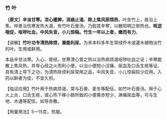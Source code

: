 ### 竹 叶   

**〔原文〕辛淡甘寒。凉心缓脾，消痰止渴**。**除上焦风邪烦热**，叶生竹上，故治上焦。仲景治伤寒发热大渴，有竹叶石膏汤，乃假其辛寒，以散阳明之邪热也。**咳逆喘促，呕哕吐血，中风失音，小儿惊痫。竹生一年以上者，嫩而有力**。

【讲解】**竹叶功专清热除烦，兼能利尿**。为禾本科多年生常绿乔木或灌木植物淡竹的叶。生用或鲜用。

本品辛甘淡寒。入心、胃经。甘寒清心胃之热以治热病烦渴呕哕吐血之证；辛寒能散上焦风热，并导心经之火而利小便，以治小便短小涩痛、尿血及口舌生疮等证。具有清上导下之功，为清热除烦利尿常用之品，中风失音，小儿惊痫较少应用。入药以鲜者为佳，不宜久煎。

【临证应用】竹叶用于热病烦渴，常与石膏、麦冬等配伍，如竹叶石膏汤。用于心火上炎，口舌生疮，或心热下移小肠所致的小便黄赤短少，淋痛尿血等，可与生地、木通等配伍，如导赤散。

【用量用法】5—15克，煎服。
